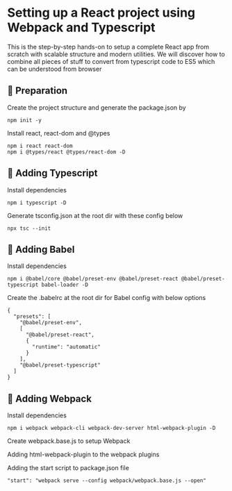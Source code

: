 # Setting up a React project using Webpack and Typescript

This is the step-by-step hands-on to setup a complete React app from scratch with scalable structure and modern utilities. We will discover how to combine all pieces of stuff to convert from typescript code to ES5 which can be understood from browser

## 🌄 Preparation

Create the project structure and generate the package.json by

    npm init -y

Install react, react-dom and @types

    npm i react react-dom
    npm i @types/react @types/react-dom -D

## 🌄 Adding Typescript

Install dependencies

    npm i typescript -D

Generate tsconfig.json at the root dir with these config below

    npx tsc --init

## 🌄 Adding Babel

Install dependencies

    npm i @babel/core @babel/preset-env @babel/preset-react @babel/preset-typescript babel-loader -D

Create the .babelrc at the root dir for Babel config with below options

    {
      "presets": [
        "@babel/preset-env",
        [
          "@babel/preset-react",
          {
            "runtime": "automatic"
          }
        ],
        "@babel/preset-typescript"
      ]
    }

## 🌄 Adding Webpack

Install dependencies

    npm i webpack webpack-cli webpack-dev-server html-webpack-plugin -D

Create webpack.base.js to setup Webpack

Adding html-webpack-plugin to the webpack plugins

Adding the start script to package.json file

    "start": "webpack serve --config webpack/webpack.base.js --open"

